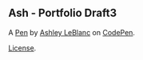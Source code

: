 Ash - Portfolio Draft3
----------------------


A [Pen](https://codepen.io/aeleblanc/pen/apzgzg) by [Ashley LeBlanc](http://codepen.io/aeleblanc) on [CodePen](http://codepen.io/).

[License](https://codepen.io/aeleblanc/pen/apzgzg/license).